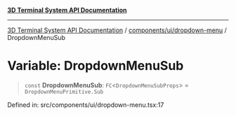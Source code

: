 [**3D Terminal System API Documentation**](../../../../README.md)

***

[3D Terminal System API Documentation](../../../../README.md) / [components/ui/dropdown-menu](../README.md) / DropdownMenuSub

# Variable: DropdownMenuSub

> `const` **DropdownMenuSub**: `FC`\<`DropdownMenuSubProps`\> = `DropdownMenuPrimitive.Sub`

Defined in: src/components/ui/dropdown-menu.tsx:17
